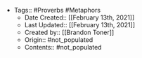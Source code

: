 - Tags:: #Proverbs #Metaphors
    - Date Created:: [[February 13th, 2021]]
    - Last Updated:: [[February 13th, 2021]]
    - Created by:: [[Brandon Toner]]
    - Origin:: #not_populated
    - Contents:: #not_populated
